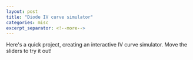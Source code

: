 ```yaml
---
layout: post
title: "Diode IV curve simulator"
categories: misc
excerpt_separator: <!--more-->
---
```


Here's a quick project, creating an interactive IV curve simulator. Move the sliders to try it out!
<head>
    <style>
    #chartContainer {
        width: 80%; /* Adjust the width to 66% */
        margin: 20px auto; /* Center the chart container */
    }

    .slider-container {
      margin-top: 20px;
      text-align: center; /* Center align the slider div */
    }

    .slider-label {
      display: inline-block;
      width: 200px;
      text-align: right; /* Right-align the slider labels */
    }

    .slider-value {
      display: inline-block;
      width: 150px;
      text-align: left; /* Left-align the slider values */
    }

    </style>
</head>
<body>
    <div id="chartContainer">
        <canvas id="diodeCanvas" width="400" height="400"></canvas>
    </div>

    <div class="slider-container">
        <label class="slider-label">Saturation current \(I_S\) (A):</label>
        <input type="range" id="saturationCurrentSlider" min="-15" max="-9" step="0.1" value="-12" class="slider">
        <span id="saturationCurrentValue" class="slider-value"></span>
    </div>
    <div class="slider-container">
        <label class="slider-label">Temperature \(T\) (K):</label>
        <input type="range" id="temperatureSlider" min="273" max="350" step="1" value="300" class="slider">
        <span id="temperatureValue" class="slider-value">300</span>
    </div>
    <div class="slider-container">
        <label class="slider-label">Ideality factor \(n\):</label>
        <input type="range" id="idealityFactorSlider" min="1" max="2" step="0.1" value="1" class="slider">
        <span id="idealityFactorValue" class="slider-value">1</span>
    </div>

    <script src="https://cdn.jsdelivr.net/npm/chart.js@3.5.1"></script>
    <script src="https://cdn.jsdelivr.net/npm/chartjs-plugin-zoom@1.1.1"></script>
    <script src="https://polyfill.io/v3/polyfill.min.js?features=es6"></script>
    <script id="MathJax-script" async
            src="https://cdn.jsdelivr.net/npm/mathjax@3/es5/tex-mml-chtml.js">
    </script>

    <script>
        // Simulation parameters
        var numPoints = 400;

        // Diode characteristics
        var saturationCurrentExp = -12; // Slider value represents exponent
        var kBoltzmann = 1.38e-23; // Boltzmann constant (J/K)
        var electronCharge = 1.6e-19; // Elementary charge (C)
        var temperature = 300; // Initial temperature in Kelvin
        var thermalVoltage = (kBoltzmann * temperature) / electronCharge;
        var idealityFactor = 1; // Initial ideality factor

        // Calculate diode current
        function calculateCurrent(voltage) {
            var saturationCurrent = Math.pow(10, saturationCurrentExp); // Calculate saturation current
            var current = saturationCurrent * (Math.exp(voltage / (thermalVoltage * idealityFactor)) - 1);
            return current;
        }

        // Render diode IV curve
        function renderDiodeIVCurve() {
            var canvas = document.getElementById("diodeCanvas");

            // Generate voltage data
            var voltages = [];
            for (var i = 0; i <= numPoints; i++) {
                var voltage = i / numPoints;
                voltages.push(voltage);
            }

            // Generate current data
            var currents = voltages.map(calculateCurrent);

            // Get the chart instance
            var chart = window.diodeChart;

            // Update the chart data
            chart.data.labels = voltages;
            chart.data.datasets[0].data = currents;

            // Update the chart
            chart.update();
        }

        // Update saturation current value and temperature
        function updateSaturationCurrentValue() {
            var saturationCurrentSlider = document.getElementById("saturationCurrentSlider");
            var saturationCurrentValue = document.getElementById("saturationCurrentValue");
            saturationCurrentExp = parseFloat(saturationCurrentSlider.value);
            var sliderValue = Math.pow(10, saturationCurrentExp).toExponential(1);
            saturationCurrentValue.textContent = sliderValue;

            var temperatureSlider = document.getElementById("temperatureSlider");
            var temperatureValue = document.getElementById("temperatureValue");
            temperature = parseFloat(temperatureSlider.value);
            temperatureValue.textContent = temperature;

            thermalVoltage = (kBoltzmann * temperature) / electronCharge;

            var idealityFactorSlider = document.getElementById("idealityFactorSlider");
            var idealityFactorValue = document.getElementById("idealityFactorValue");
            idealityFactor = parseFloat(idealityFactorSlider.value);
            idealityFactorValue.textContent = idealityFactor;

            // Update the chart
            renderDiodeIVCurve();
        }

        // Add event listener to temperature slider
        var saturationCurrentSlider = document.getElementById("saturationCurrentSlider");
        saturationCurrentSlider.addEventListener("input", updateSaturationCurrentValue);

        var temperatureSlider = document.getElementById("temperatureSlider");
        temperatureSlider.addEventListener("input", updateSaturationCurrentValue);

        var idealityFactorSlider = document.getElementById("idealityFactorSlider");
        idealityFactorSlider.addEventListener("input", updateSaturationCurrentValue);

        // Render the initial diode IV curve
        var canvas = document.getElementById("diodeCanvas");
        var ctx = canvas.getContext("2d");

        window.diodeChart = new Chart(ctx, {
            type: "line",
            data: {
                labels: [], // Empty labels initially
                datasets: [{
                    label: "Diode IV Curve",
                    data: [], // Empty data initially
                    borderColor: "blue",
                    borderWidth: 2,
                    fill: false,
                    pointStyle: "line", // Set point style to line
                    pointRadius: 0 // Set point radius to 0
                }]
            },
            options: {
                scales: {
                    x: {
                        type: "linear",
                        title: {
                            display: true,
                            text: "Bias voltage (V)",
                            font: {
                              size: 14
                            }
                        },
                        max: 1, // Set maximum value for y-axis
                        min: 0 // Set minimum value for y-axis
                    },
                    y: {
                        type: "linear",
                        ticks: {
                            callback: function(value, index, values) {
                              return value * 1000;
                            },
                        },
                        title: {
                            display: true,
                            text: "Diode current (mA)",
                            rotation: 0,
                            position: "left",
                            font: {
                              size: 14
                            }
                        },
                        max: 10e-3, // Set maximum value for y-axis
                        min: 0 // Set minimum value for y-axis
                    }
                },
                plugins: {
                  legend: {
                    display: false // Set display to false to hide the legend
                  },
                  title: {
                    display: true,
                    text: 'Ideal diode IV curve',
                    font: {
                      size: 20,
                      family: 'Arial',
                      weight: 'bold'
                    },
                    padding: {
                      top: 10,
                      bottom: 20
                    }
                  },
                  legend: {
                    display: false
                  }
                }
            }
        });

        // Render the initial diode IV curve
        renderDiodeIVCurve();

        // Set initial saturation current value on page load
        updateSaturationCurrentValue();

    </script>
</body>
<br>
This is based on the [Shockley diode equation](https://en.wikipedia.org/wiki/Shockley_diode_equation)
<p>
\[ I_D = I_S \left(e^{\frac{V_D}{n V_T}} - 1 \right)   \]
using the thermal voltage \(V_T = \frac{kT}{q} \), the Boltzmann constant \(k\), and the elementary charge \(q\).
</p>

<!--more-->

Interactive plots are the first thing I google for whenever I'm exploring new physics equations. However, often it's hard to find anything! Hence, my first foray into making semiconductor physics more interactive, starting with a simple diode.

This is the first time I've used Html5 and/or Javascript - however, I used the amazing powers of ChatGPT&nbsp;3.5.
I started this yesterday, and in total this took me around 4 hours. Not too bad for a complete beginner. Initially ChatGPT suggested coding the entire plot from scratch using Html5. However, this turned very buggy when either I or ChatGPT attempted to make adjustments to the plot. Hence, I switched to Chart.js for the plotting engine, and voilà.
